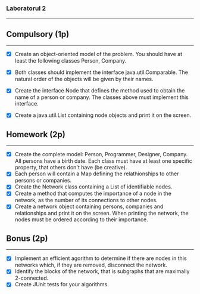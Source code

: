 ### Laboratorul 2

-----------------------

## Compulsory (1p)

------------------------

- [x] Create an object-oriented model of the problem. You should have at least the following classes Person, Company.
- [x] Both classes should implement the interface java.util.Comparable. The natural order of the objects will be given by their names.
- [x] Create the interface Node that defines the method used to obtain the name of a person or company. The classes above must implement this interface.
- [x] Create a java.util.List containing node objects and print it on the screen.


## Homework (2p)

----------------------

- [x] Create the complete model: Person, Programmer, Designer, Company. All persons have a birth date. Each class must have at least one specific property, that others don't have (be creative).
- [x] Each person will contain a Map defining the relathionships to other persons or companies.
- [x] Create the Network class containing a List of identifiable nodes.
- [x] Create a method that computes the importance of a node in the network, as the number of its connections to other nodes.
- [x] Create a network object containing persons, companies and relationships and print it on the screen. When printing the network, the nodes must be ordered according to their importance.

## Bonus (2p)

-------------------

- [x] Implement an efficient agorithm to determine if there are nodes in this networks which, if they are removed, disconnect the network.
- [x] Identify the blocks of the network, that is subgraphs that are maximally 2-connected.
- [x] Create JUnit tests for your algorithms.
